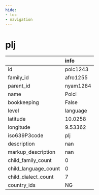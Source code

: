 ```yaml
---
hide:
- toc
- navigation
---
```

# plj
|                      | info     |
|:---------------------|:---------|
| id                   | polc1243 |
| family_id            | afro1255 |
| parent_id            | nyam1284 |
| name                 | Polci    |
| bookkeeping          | False    |
| level                | language |
| latitude             | 10.0258  |
| longitude            | 9.53362  |
| iso639P3code         | plj      |
| description          | nan      |
| markup_description   | nan      |
| child_family_count   | 0        |
| child_language_count | 0        |
| child_dialect_count  | 7        |
| country_ids          | NG       |